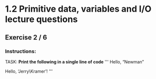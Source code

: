 # 1.2 Primitive data, variables and I/O lecture questions 
## Exercise 2 / 6
### Instructions:
TASK: **Print the following in a single line of code**
'''
Hello, “Newman”

Hello, ‘Jerry\Kramer’!
'''